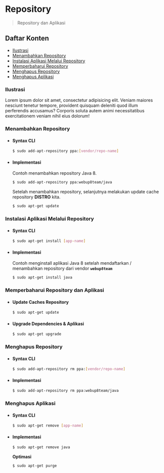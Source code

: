 # Repository

> Repository dan Aplikasi


## Daftar Konten

- [Ilustrasi](#ilustrasi)
- [Menambahkan Repository](#menambahkan-repository)
- [Instalasi Aplikasi Melalui Repository](#instalasi-aplikasi-melalui-repository)
- [Memperbaharui Repository](#memperbaharui-repository)
- [Menghapus Repository](#menghapus-repository)
- [Menghapus Aplikasi](#menghapus-aplikasi)

### Ilustrasi

Lorem ipsum dolor sit amet, consectetur adipisicing elit. Veniam maiores nesciunt tenetur tempore, provident quisquam deleniti quod illum perferendis accusamus? Corporis soluta autem animi necessitatibus exercitationem veniam nihil eius dolorum!


### Menambahkan Repository

- #### Syntax CLI

    ``` bash
    $ sudo add-apt-repository ppa:[vendor/repo-name]
    ```

- #### Implementasi

    Contoh menambahkan repository Java 8.

    ``` bash
    $ sudo add-apt-repository ppa:webup8team/java
    ```

    Setelah menambahkan repository, selanjutnya melakukan update cache repository __DISTRO__ kita.

    ``` bash
    $ sudo apt-get update
    ```


### Instalasi Aplikasi Melalui Repository

- #### Syntax CLI

    ``` bash
    $ sudo apt-get install [app-name]
    ```

- #### Implementasi

    Contoh menginstall aplikasi Java 8 setelah mendaftarkan / menambahkan repository dari vendor __`webup8team`__

    ``` bash
    $ sudo apt-get install java
    ```

### Memperbaharui Repository dan Aplikasi

- #### Update Caches Repository

    ``` bash
    $ sudo apt-get update
    ```

- #### Upgrade Dependencies & Aplikasi

    ``` bash
    $ sudo apt-get upgrade
    ```

### Menghapus Repository

- #### Syntax CLI

    ``` bash
    $ sudo add-apt-repository rm ppa:[vendor/repo-name]
    ```

- #### Implementasi

    ``` bash
    $ sudo add-apt-repository rm ppa:webup8team/java
    ```

### Menghapus Aplikasi

- #### Syntax CLI

    ``` bash
    $ sudo apt-get remove [app-name]
    ```

- #### Implementasi

    ``` bash
    $ sudo apt-get remove java
    ```

    __Optimasi__

    ``` bash
    $ sudo apt-get purge
    ```
